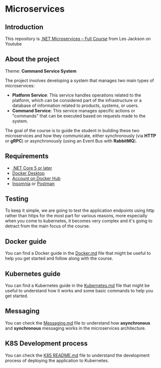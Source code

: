 # Microservices

## Introduction

This repository is [.NET Microservices – Full Course](https://youtu.be/DgVjEo3OGBI) from Les Jackson on Youtube

## About the project

Theme: **Command Service System**

The project involves developing a system that manages two main types of microservices:

- **Platform Service**: This service handles operations related to the platform, which can be considered part of the infrastructure or a database of information related to products, systems, or users.
- **Command Service**: This service manages specific actions or "commands" that can be executed based on requests made to the system.

The goal of the course is to guide the student in building these two microservices and how they communicate, either synchronously (via **HTTP** or **gRPC**) or asynchronously (using an Event Bus with **RabbitMQ**).

## Requirements

- [.NET Core 5 or later](https://dotnet.microsoft.com/download)
- [Docker Desktop](https://www.docker.com/products/docker-desktop)
- [Account on Docker Hub](https://hub.docker.com/)
- [Insomnia](https://insomnia.rest/download) or [Postman](https://www.postman.com/downloads/)

## Testing

To keep it simple, we are going to test the application endpoints using http rather than https for the most part for various reasons, more especially when you come to kubernetes, it becomes very complex and it's going to detract from the main focus of the course.

## Docker guide

You can find a Docker guide in the [Docker.md](./docs/Docker.md) file that might be useful to help you get started and follow along with the course.

## Kubernetes guide

You can find a Kubernetes guide in the [Kubernetes.md](./docs/Kubernetes.md) file that might be useful to understand how it works and some basic commands to help you get started.

## Messaging

You can check the [Messaging.md](./docs/Messaging.md) file to understand how **asynchronous** and **synchronous** messaging works in the microservices architecture.

## K8S Development process

You can check the [K8S README.md](./K8S/README.md) file to understand the development process of deploying the application to Kubernetes.
